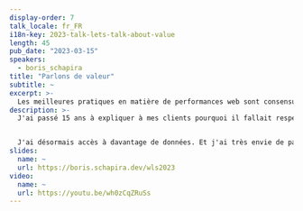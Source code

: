 ```yaml
---
display-order: 7
talk_locale: fr_FR
i18n-key: 2023-talk-lets-talk-about-value
length: 45
pub_date: "2023-03-15"
speakers:
  - boris_schapira
title: "Parlons de valeur"
subtitle: ~
excerpt: >-
  Les meilleures pratiques en matière de performances web sont consensuelles et largement acceptées, mais comment les valoriser d'un point de vue commercial ?
description: >-
  J'ai passé 15 ans à expliquer à mes clients pourquoi il fallait respecter telle ou telle bonne pratique de développement. Comme beaucoup, je me suis appuyé sur des arguments d'autorité en citant les études menées par telle ou telle grande entreprise, mais sans forcément avoir, moi-même, la capacité de projeter ou de mesurer la valeur des optimisations que je proposais. 


  J'ai désormais accès à davantage de données. Et j'ai très envie de partager avec vous ce que j'ai appris sur la valeur de notre travail et pourquoi il devrait être crucial d'inscrire ces réflexions dans toutes les structure Digital/Marketing.
slides:
  name: ~
  url: https://boris.schapira.dev/wls2023
video:
  name: ~
  url: https://youtu.be/wh0zCqZRuSs
---
```

